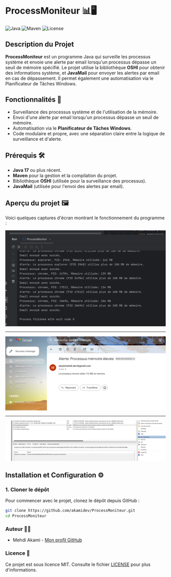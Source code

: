 # ProcessMoniteur 📊🖥️

![Java](https://img.shields.io/badge/Java-17-orange?style=for-the-badge&logo=java)
![Maven](https://img.shields.io/badge/Maven-3.8.9-blue?style=for-the-badge&logo=apache-maven)
![License](https://img.shields.io/badge/License-MIT-green?style=for-the-badge)

## Description du Projet
**ProcessMoniteur** est un programme Java qui surveille les processus système et envoie une alerte par email lorsqu'un processus dépasse un seuil de mémoire spécifié. Le projet utilise la bibliothèque **OSHI** pour obtenir des informations système, et **JavaMail** pour envoyer les alertes par email en cas de dépassement. Il permet également une automatisation via le Planificateur de Tâches Windows.

## Fonctionnalités 🚀
- Surveillance des processus système et de l'utilisation de la mémoire.
- Envoi d'une alerte par email lorsqu'un processus dépasse un seuil de mémoire.
- Automatisation via le **Planificateur de Tâches Windows**.
- Code modulaire et propre, avec une séparation claire entre la logique de surveillance et d'alerte.

## Prérequis 🛠️
- **Java 17** ou plus récent.
- **Maven** pour la gestion et la compilation du projet.
- Bibliothèque **OSHI** (utilisée pour la surveillance des processus).
- **JavaMail** (utilisée pour l'envoi des alertes par email).

## Aperçu du projet 🖼️

Voici quelques captures d'écran montrant le fonctionnement du programme :

![Description de l'image](image/Photo1.png)

---

![Description de l'image](image/Photo2.png)

---

![Description de l'image](image/Photo3.png)

## Installation et Configuration ⚙️

### 1. Cloner le dépôt
Pour commencer avec le projet, clonez le dépôt depuis GitHub :
```bash
git clone https://github.com/akamidev/ProcessMoniteur.git
cd ProcessMoniteur
```
### Auteur 👨‍💻

- Mehdi Akami - [Mon profil GitHub](https://github.com/akamidev)
  
### Licence 📜

Ce projet est sous licence MIT. Consulte le fichier [LICENSE](https://github.com/akamidev/ProcessMoniteur/blob/main/LICENSE) pour plus d'informations.
